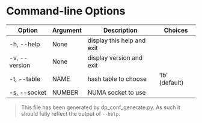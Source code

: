 # Command-line Options

| Option | Argument | Description | Choices |
|--------|----------|-------------|---------|
| -h, --help | None | display this help and exit |  |
| -v, --version | None | display version and exit |  |
| -t, --table | NAME | hash table to choose | 'lb' (default) |
| -s, --socket | NUMBER | NUMA socket to use |  |

> This file has been generated by dp_conf_generate.py. As such it should fully reflect the output of `--help`.

